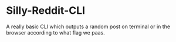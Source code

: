 # Silly-Reddit-CLI
A really basic CLI which outputs a random post on terminal or in the browser according to what flag we paas.
